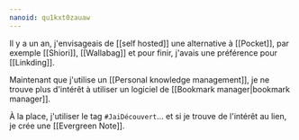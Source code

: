 ```yaml
---
nanoid: qu1kxt0zauaw
---
```

Il y a un an, j'envisageais de [[self hosted]] une alternative à [[Pocket]], par exemple [[Shiori]], [[Wallabag]] et pour finir, j'avais une préférence pour [[Linkding]].

Maintenant que j'utilise un [[Personal knowledge management]], je ne trouve plus d'intérêt à utiliser un logiciel de [[Bookmark manager|bookmark manager]].

À la place, j'utiliser le tag `#JaiDécouvert`… et si je trouve de l'intérêt au lien, je crée une [[Evergreen Note]].
